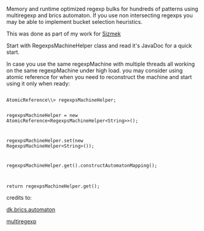 
Memory and runtime optimized regexp bulks for hundreds of patterns using multiregexp and brics automaton.
If you use non intersecting regexps you may be able to implement bucket selection heuristics.

This was done as part of my work for
<a href="http://www.sizmek.com/">Sizmek</a>

Start with RegexpsMachineHelper<V> class and read it's JavaDoc for a quick start.

In case you use the same regexpMachine with multiple threads all working on the same regexpMachine
under high load. you may consider using atomic reference for when you need to reconstruct the machine
and start using it only when ready:

<code>
AtomicReference\<RegexpsMachineHelper\<String\>\> regexpsMachineHelper;

regexpsMachineHelper = new AtomicReference\<RegexpsMachineHelper\<String\>\>();

regexpsMachineHelper.set(new RegexpsMachineHelper\<String\>());

regexpsMachineHelper.get().constructAutomatonMapping();

return regexpsMachineHelper.get();
</code>


credits to:

<a href="http://www.brics.dk/automaton/">dk.brics.automaton</a>

<a href="https://github.com/fulmicoton/multiregexp">multiregexp</a>
